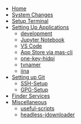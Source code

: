<!-- docs/_sidebar.md -->

* [Home](/)
* [System Changes](system-changes.md)
* [Setup Terminal](setup-terminal.md)
* [Setting Up Applications](/setting-up-applications/README.md)
    * [development](/setting-up-applications/dev.md)
    * [Jupyter Notebook](/setting-up-applications/jupyter-notebook.md)
    * [VS Code](/setting-up-applications/vscode.md)
    * [App Store via mas-cli](/setting-up-applications/mas-cli.md)
    * [one-key-hidpi](/setting-up-applications/rdm.md)
    * [tvnamer](/setting-up-applications/tvnamer.md)
    * [iina](/setting-up-applications/iina.md)
* [Setting up Git](/setting-up-git/README.md)
    * [SSH-Setup](/setting-up-git/ssh-setup.md)
    * [GPG-Setup](/setting-up-git/gpg-setup.md)
* [Finder Services](finder-services.md)
* [Miscellaneous]()
    * [useful-scripts](/misc/useful-scripts.md)
    * [headless-jdownloader](/misc/jdownloader2.md)
